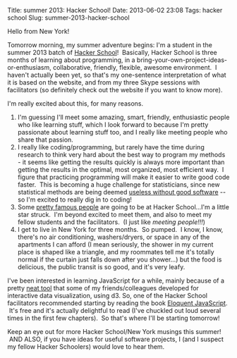 Title: summer 2013: Hacker School!
Date: 2013-06-02 23:08
Tags: hacker school
Slug: summer-2013-hacker-school

Hello from New York!

Tomorrow morning, my summer adventure begins: I'm a student in the
summer 2013 batch of [Hacker School][]!  Basically, Hacker School is
three months of learning about programming, in a
bring-your-own-project-ideas-or-enthusiasm, collaborative, friendly,
flexible, awesome environment.  I haven't actually been yet, so that's
my one-sentence interpretation of what it is based on the website, and
from my three Skype sessions with facilitators (so definitely check out
the website if you want to know more).

I'm really excited about this, for many reasons.

1.  I'm guessing I'll meet some amazing, smart, friendly, enthusiastic
    people who like learning stuff, which I look forward to because I'm
    pretty passionate about learning stuff too, and I really like
    meeting people who share that passion.  
2.  I really like coding/programming, but rarely have the time during
    research to think very hard about the best way to program my methods - it seems like getting the results quickly is always more important
    than getting the results in the optimal, most organized, most
    efficient way.  I figure that practicing programming will make it
    easier to write good code faster.  This is becoming a huge challenge
    for statisticians, since new statistical methods are being deemed
    [useless without good software][] -- so I'm excited to really dig
    in to coding!
3.  Some [pretty famous people][] are going to be at Hacker School...I'm
    a little star struck.  I'm beyond excited to meet them, and also to
    meet my fellow students and the facilitators.  (I just like *meeting
    people!!!*)
4.  I get to live in New York for three months.  So pumped.  I know, I
    know, there's no air conditioning, washers/dryers, or space in any
    of the apartments I can afford (I mean seriously, the shower in my
    current place is shaped like a triangle, and my roommates tell me
    it's totally normal if the curtain just falls down after you
    shower...) but the food is delicious, the public transit is so good,
    and it's very leafy.  

I've been interested in learning JavaScript for a while, mainly because
of a pretty [neat tool][] that some of my friends/colleagues developed
for interactive data visualization, using d3. So, one of the Hacker
School facilitators recommended starting by reading the book [Eloquent
JavaScript][].  It's free and it's actually delightful to read (I've
chuckled out loud several times in the first few chapters).  So that's
where I'll be starting tomorrow!

Keep an eye out for more Hacker School/New York musings this summer!
 AND ALSO, if you have ideas for useful software projects, I (and I
suspect my fellow Hacker Schoolers) would love to hear them.

  [Hacker School]: https://www.hackerschool.com/
  [useless without good software]: http://simplystatistics.org/2013/01/23/statisticians-and-computer-scientists-if-there-is-no-code-there-is-no-paper/
  [pretty famous people]: https://www.hackerschool.com/blog/17-peter-norvig-and-eight-others-are-hacker-school-residents
  [neat tool]: http://healthvis.org/
  [Eloquent JavaScript]: http://eloquentjavascript.net/
